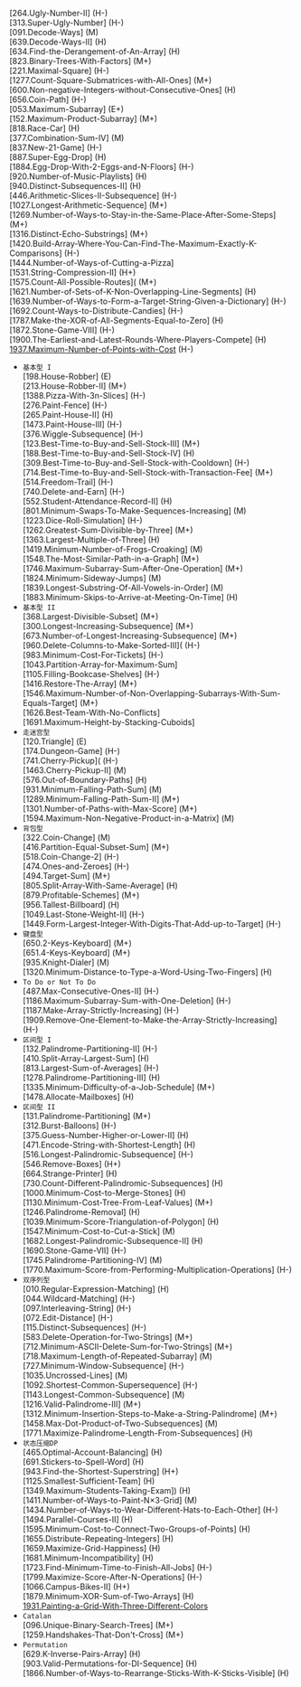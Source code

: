 [264.Ugly-Number-II] (H-)   
[313.Super-Ugly-Number] (H-)  
[091.Decode-Ways] (M)     
[639.Decode-Ways-II] (H)    
[634.Find-the-Derangement-of-An-Array] (H)    
[823.Binary-Trees-With-Factors] (M+)  
[221.Maximal-Square] (H-)    
[1277.Count-Square-Submatrices-with-All-Ones] (M+)   
[600.Non-negative-Integers-without-Consecutive-Ones] (H)    
[656.Coin-Path] (H-)   
[053.Maximum-Subarray] (E+)  
[152.Maximum-Product-Subarray] (M+)   
[818.Race-Car] (H)    
[377.Combination-Sum-IV] (M)  
[837.New-21-Game] (H-)    
[887.Super-Egg-Drop] (H)   
[1884.Egg-Drop-With-2-Eggs-and-N-Floors] (H-)  
[920.Number-of-Music-Playlists] (H)   
[940.Distinct-Subsequences-II] (H)    
[446.Arithmetic-Slices-II-Subsequence] (H-)    
[1027.Longest-Arithmetic-Sequence] (M+)   
[1269.Number-of-Ways-to-Stay-in-the-Same-Place-After-Some-Steps] (M+)   
[1316.Distinct-Echo-Substrings] (M+)   
[1420.Build-Array-Where-You-Can-Find-The-Maximum-Exactly-K-Comparisons] (H-)    
[1444.Number-of-Ways-of-Cutting-a-Pizza]    
[1531.String-Compression-II] (H+)  
[1575.Count-All-Possible-Routes]( (M+)  
[1621.Number-of-Sets-of-K-Non-Overlapping-Line-Segments] (H)  
[1639.Number-of-Ways-to-Form-a-Target-String-Given-a-Dictionary] (H-)  
[1692.Count-Ways-to-Distribute-Candies] (H-)  
[1787.Make-the-XOR-of-All-Segments-Equal-to-Zero] (H)  
[1872.Stone-Game-VIII] (H-)  
[1900.The-Earliest-and-Latest-Rounds-Where-Players-Compete] (H)  
[1937.Maximum-Number-of-Points-with-Cost](https://github.com/wyzhang421/leetcode/tree/master/DP/1937.Maximum-Number-of-Points-with-Cost) (H-)
* ``基本型 I``   
[198.House-Robber] (E)   
[213.House-Robber-II] (M+)    
[1388.Pizza-With-3n-Slices] (H-)   
[276.Paint-Fence] (H-)    
[265.Paint-House-II] (H)    
[1473.Paint-House-III] (H-)  
[376.Wiggle-Subsequence] (H-)   
[123.Best-Time-to-Buy-and-Sell-Stock-III] (M+)    
[188.Best-Time-to-Buy-and-Sell-Stock-IV] (H)    
[309.Best-Time-to-Buy-and-Sell-Stock-with-Cooldown] (H-)    
[714.Best-Time-to-Buy-and-Sell-Stock-with-Transaction-Fee] (M+)    
[514.Freedom-Trail] (H-)    
[740.Delete-and-Earn] (H-)   
[552.Student-Attendance-Record-II] (H)    
[801.Minimum-Swaps-To-Make-Sequences-Increasing] (M)    
[1223.Dice-Roll-Simulation] (H-)   
[1262.Greatest-Sum-Divisible-by-Three] (M+)  
[1363.Largest-Multiple-of-Three] (H)  
[1419.Minimum-Number-of-Frogs-Croaking] (M)     
[1548.The-Most-Similar-Path-in-a-Graph] (M+)  
[1746.Maximum-Subarray-Sum-After-One-Operation] (M+)  
[1824.Minimum-Sideway-Jumps] (M)  
[1839.Longest-Substring-Of-All-Vowels-in-Order] (M)  
[1883.Minimum-Skips-to-Arrive-at-Meeting-On-Time] (H)  
* ``基本型 II``   
[368.Largest-Divisible-Subset] (M+)   
[300.Longest-Increasing-Subsequence] (M+)   
[673.Number-of-Longest-Increasing-Subsequence] (M+)    
[960.Delete-Columns-to-Make-Sorted-III]( (H-)  
[983.Minimum-Cost-For-Tickets] (H-)    
[1043.Partition-Array-for-Maximum-Sum]     
[1105.Filling-Bookcase-Shelves] (H-)    
[1416.Restore-The-Array] (M+)  
[1546.Maximum-Number-of-Non-Overlapping-Subarrays-With-Sum-Equals-Target] (M+)   
[1626.Best-Team-With-No-Conflicts]      
[1691.Maximum-Height-by-Stacking-Cuboids]      
* ``走迷宫型``   
[120.Triangle] (E)  
[174.Dungeon-Game] (H-)    
[741.Cherry-Pickup]( (H-)    
[1463.Cherry-Pickup-II] (M)   
[576.Out-of-Boundary-Paths] (H)   
[931.Minimum-Falling-Path-Sum] (M)    
[1289.Minimum-Falling-Path-Sum-II] (M+)    
[1301.Number-of-Paths-with-Max-Score] (M+)   
[1594.Maximum-Non-Negative-Product-in-a-Matrix] (M)  
* ``背包型``  
[322.Coin-Change] (M)   
[416.Partition-Equal-Subset-Sum] (M+)  
[518.Coin-Change-2] (H-)    
[474.Ones-and-Zeroes] (H-)      
[494.Target-Sum] (M+)   
[805.Split-Array-With-Same-Average] (H)   
[879.Profitable-Schemes] (M+)    
[956.Tallest-Billboard] (H)  
[1049.Last-Stone-Weight-II] (H-)    
[1449.Form-Largest-Integer-With-Digits-That-Add-up-to-Target] (H-)  
* ``键盘型``  
[650.2-Keys-Keyboard] (M+)   
[651.4-Keys-Keyboard] (M+)    
[935.Knight-Dialer] (M)   
[1320.Minimum-Distance-to-Type-a-Word-Using-Two-Fingers] (H)    
* ``To Do or Not To Do``   
[487.Max-Consecutive-Ones-II] (H-)   
[1186.Maximum-Subarray-Sum-with-One-Deletion] (H-)    
[1187.Make-Array-Strictly-Increasing] (H-)    
[1909.Remove-One-Element-to-Make-the-Array-Strictly-Increasing] (H-)  
* ``区间型 I``   
[132.Palindrome-Partitioning-II] (H-)    
[410.Split-Array-Largest-Sum] (H)   
[813.Largest-Sum-of-Averages] (H-)   
[1278.Palindrome-Partitioning-III] (H)   
[1335.Minimum-Difficulty-of-a-Job-Schedule] (M+)   
[1478.Allocate-Mailboxes] (H)   
* ``区间型 II``   
[131.Palindrome-Partitioning] (M+)  
[312.Burst-Balloons] (H-)   
[375.Guess-Number-Higher-or-Lower-II] (H)   
[471.Encode-String-with-Shortest-Length] (H)  
[516.Longest-Palindromic-Subsequence] (H-)   
[546.Remove-Boxes] (H+)   
[664.Strange-Printer] (H)   
[730.Count-Different-Palindromic-Subsequences] (H)  
[1000.Minimum-Cost-to-Merge-Stones] (H)   
[1130.Minimum-Cost-Tree-From-Leaf-Values] (M+)    
[1246.Palindrome-Removal] (H)   
[1039.Minimum-Score-Triangulation-of-Polygon] (H)   
[1547.Minimum-Cost-to-Cut-a-Stick] (M)  
[1682.Longest-Palindromic-Subsequence-II] (H)  
[1690.Stone-Game-VII] (H-)  
[1745.Palindrome-Partitioning-IV] (M)  
[1770.Maximum-Score-from-Performing-Multiplication-Operations] (H-)  
* ``双序列型``   
[010.Regular-Expression-Matching] (H)    
[044.Wildcard-Matching] (H-)  
[097.Interleaving-String] (H-)    
[072.Edit-Distance] (H-)    
[115.Distinct-Subsequences] (H-)   
[583.Delete-Operation-for-Two-Strings] (M+)    
[712.Minimum-ASCII-Delete-Sum-for-Two-Strings] (M+)   
[718.Maximum-Length-of-Repeated-Subarray] (M)    
[727.Minimum-Window-Subsequence] (H-)    
[1035.Uncrossed-Lines] (M)   
[1092.Shortest-Common-Supersequence] (H-)   
[1143.Longest-Common-Subsequence] (M)   
[1216.Valid-Palindrome-III] (M+)   
[1312.Minimum-Insertion-Steps-to-Make-a-String-Palindrome] (M+)   
[1458.Max-Dot-Product-of-Two-Subsequences] (M)    
[1771.Maximize-Palindrome-Length-From-Subsequences] (H)  
* ``状态压缩DP``   
[465.Optimal-Account-Balancing] (H)  
[691.Stickers-to-Spell-Word] (H)    
[943.Find-the-Shortest-Superstring] (H+)    
[1125.Smallest-Sufficient-Team] (H)   
[1349.Maximum-Students-Taking-Exam]) (H)   
[1411.Number-of-Ways-to-Paint-N×3-Grid] (M)    
[1434.Number-of-Ways-to-Wear-Different-Hats-to-Each-Other] (H-)    
[1494.Parallel-Courses-II] (H)   
[1595.Minimum-Cost-to-Connect-Two-Groups-of-Points] (H)  
[1655.Distribute-Repeating-Integers] (H)  
[1659.Maximize-Grid-Happiness] (H)  
[1681.Minimum-Incompatibility] (H)  
[1723.Find-Minimum-Time-to-Finish-All-Jobs] (H-)  
[1799.Maximize-Score-After-N-Operations] (H-)  
[1066.Campus-Bikes-II] (H+)    
[1879.Minimum-XOR-Sum-of-Two-Arrays] (H)    
[1931.Painting-a-Grid-With-Three-Different-Colors](https://github.com/wyzhang421/leetcode/tree/master/DP/1931.Painting-a-Grid-With-Three-Different-Colors)
* ``Catalan``   
[096.Unique-Binary-Search-Trees] (M+)  
[1259.Handshakes-That-Don't-Cross] (M+)   
* ``Permutation``   
[629.K-Inverse-Pairs-Array] (H)   
[903.Valid-Permutations-for-DI-Sequence] (H)   
[1866.Number-of-Ways-to-Rearrange-Sticks-With-K-Sticks-Visible] (H)